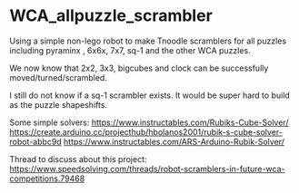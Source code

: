 # WCA_allpuzzle_scrambler
Using a simple non-lego robot to make Tnoodle scramblers for all puzzles including pyraminx , 6x6x, 7x7, sq-1 and the other WCA puzzles.

We now know that 2x2, 3x3, bigcubes and clock can be successfully moved/turned/scrambled.

I still do not know if a  sq-1 scrambler exists. It would be super hard to build as the puzzle shapeshifts.


Some simple solvers:
https://www.instructables.com/Rubiks-Cube-Solver/
https://create.arduino.cc/projecthub/hbolanos2001/rubik-s-cube-solver-robot-abbc9d
https://www.instructables.com/ARS-Arduino-Rubik-Solver/

Thread to discuss about this project: https://www.speedsolving.com/threads/robot-scramblers-in-future-wca-competitions.79468


